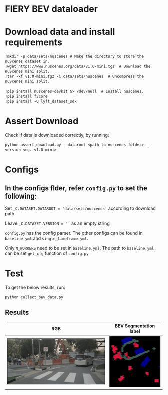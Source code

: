 # FIERY BEV dataloader

# Download data and install requirements

```
!mkdir -p data/sets/nuscenes # Make the directory to store the nuScenes dataset in.
!wget https://www.nuscenes.org/data/v1.0-mini.tgz  # Download the nuScenes mini split.
!tar -xf v1.0-mini.tgz -C data/sets/nuscenes  # Uncompress the nuScenes mini split.

!pip install nuscenes-devkit &> /dev/null  # Install nuscenes.
!pip install fvcore
!pip install -U lyft_dataset_sdk
```

# Assert Download

Check if data is downloaded correctly, by running:

```
python assert_download.py --dataroot <path to nuscenes folder> --version <eg. v1.0-mini>
```

# Configs

## In the configs flder, refer `config.py` to set the following:

Set `_C.DATASET.DATAROOT = 'data/sets/nuscenes'` according to download path

Leave `_C.DATASET.VERSION = ''` as an empty string

`config.py` has the config parser. The other configs can be found in `baseline.yml` and `single_timeframe.yml`. 

Only `N_WORKERS` need to be set in `baseline.yml`. The path to `baseline.yml` can be set `get_cfg` function of `config.py`


# Test

To get the below results, run:

```
python collect_bev_data.py
```

## Results

| RGB      | BEV Segmentation label | 
| :----:       |    :----:   |   
| ![Grid](images/1.jpeg)      | ![Grid](images/3.jpeg)       |






